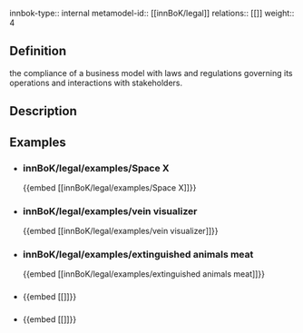 
innbok-type:: internal
metamodel-id:: [[innBoK/legal]]
relations:: [[]]
weight:: 4

## Definition
the compliance of a business model with laws and regulations governing its operations and interactions with stakeholders.
## Description
## Examples
- ### innBoK/legal/examples/Space X
	{{embed [[innBoK/legal/examples/Space X]]}}
- ### innBoK/legal/examples/vein visualizer
	{{embed [[innBoK/legal/examples/vein visualizer]]}}
- ### innBoK/legal/examples/extinguished animals meat
	{{embed [[innBoK/legal/examples/extinguished animals meat]]}}
- ### 
	{{embed [[]]}}
- ### 
	{{embed [[]]}}


